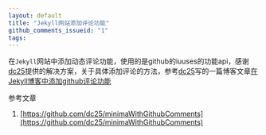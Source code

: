 ```yaml
---
layout: default
title: "Jekyll网站添加评论功能"
github_comments_issueid: "1"
tags:
---
```


在`Jekyll`网站中添加动态评论功能，使用的是github的iuuses的功能api，感谢[dc25](https://github.com/dc25)提供的解决方案，关于具体添加评论的方法，参考[dc25](https://github.com/dc25)写的一篇博客文章[在Jekyll博客中添加github评论功能](https://dc25.github.io/myBlog/2017/06/24/using-github-comments-in-a-jekyll-blog.html)

参考文章
1. [https://github.com/dc25/minimaWithGithubComments](https://github.com/dc25/minimaWithGithubComments)
